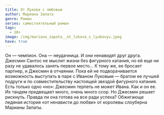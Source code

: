 ```yaml
---
title: От Лукова с любовью
author: Мариана Запата
genre: Роман
series: самостоятельный роман
tags:
  - 18+
image: /img/mariana_zapata__ot_lukova_s_lyubovyu.jpeg
have: true
---
```

Он — чемпион. Она — неудачница. И они ненавидят друг друга. Джесмин Сантос не мыслит жизни без фигурного катания, но ей еще ни разу не удавалось занять первое место… К тому же, ее бросает партнер, и Джесмин в отчаянии. Пока ей не подворачивается возможность выступать в паре с Иваном Луковым — братом ее лучшей подруги и по совместительству настоящей звездой фигурного катания. Есть только одно «но»: Джесмин терпеть не может Ивана. Как и он ее. Их тандем предвещает много, очень много ссор. Но Джесмин решает рискнуть. Правда ли она готова на все ради успеха? Обжигающе ледяная история «от ненависти до любви» от королевы слоуберна Марианы Запаты.